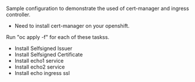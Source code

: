 Sample configuration to demonstrate the used of cert-manager and ingress controller.
- Need to install cert-manager on your openshift.

Run "oc apply -f" for each of these taskss. 
- Install Selfsigned Issuer
- Install Selfsigned Certificate
- Install echo1 service
- Install echo2 service
- Install echo ingress ssl 
